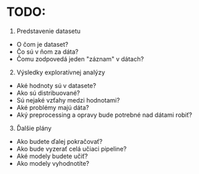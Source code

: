 # TODO:
1. Predstavenie datasetu
- O čom je dataset?
- Čo sú v ňom za dáta?
- Čomu zodpovedá jeden "záznam" v dátach?
2. Výsledky exploratívnej analýzy
- Aké hodnoty sú v datasete?
- Ako sú distribuované?
- Sú nejaké vzťahy medzi hodnotami?
- Aké problémy majú dáta?
- Aký preprocessing a opravy bude potrebné nad dátami robiť?
3. Ďalšie plány
- Ako budete ďalej pokračovať?
- Ako bude vyzerať celá učiaci pipeline?
- Aké modely budete učiť?
- Ako modely vyhodnotíte?
